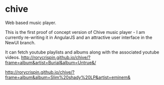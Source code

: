chive
=====

Web based music player.


This is the first proof of concept version of Chive music player - I am currently re-writing it in AngularJS and an attractive user interface in the NewUI branch. 


It can fetch youtube playlists and albums along with the associated youtube videos. 
http://rorycrispin.github.io/chive/?frame=album&artist=Burial&album=Untrue&/


http://rorycrispin.github.io/chive/?frame=album&album=Slim%20shady%20LP&artist=eminem&

